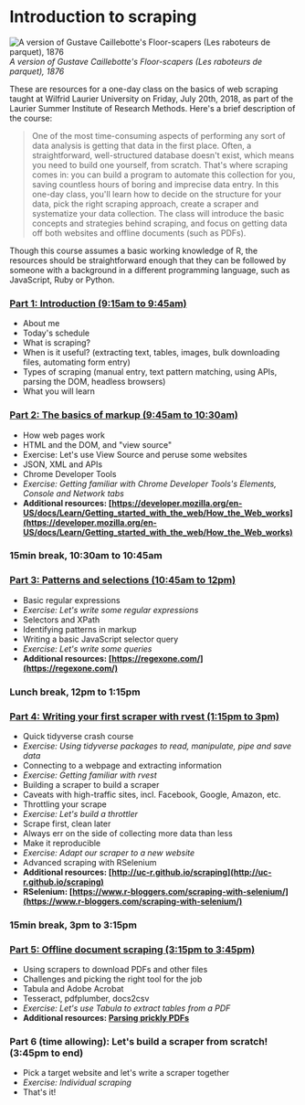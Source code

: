 # Introduction to scraping

![A version of Gustave Caillebotte's Floor-scapers (Les raboteurs de parquet), 1876](https://upload.wikimedia.org/wikipedia/commons/5/5a/Gustave_Caillebotte-Floor-scrapers_%281876%29.jpg)
_A version of Gustave Caillebotte's Floor-scapers (Les raboteurs de parquet), 1876_

These are resources for a one-day class on the basics of web scraping taught at Wilfrid Laurier University on Friday, July 20th, 2018, as part of the Laurier Summer Institute of Research Methods. Here's a brief description of the course:

> One of the most time-consuming aspects of performing any sort of data analysis is getting that data in the first place. Often, a straightforward, well-structured database doesn't exist, which means you need to build one yourself, from scratch. That's where scraping comes in: you can build a program to automate this collection for you, saving countless hours of boring and imprecise data entry. In this one-day class, you'll learn how to decide on the structure for your data, pick the right scraping approach, create a scraper and systematize your data collection. The class will introduce the basic concepts and strategies behind scraping, and focus on getting data off both websites and offline documents (such as PDFs).

Though this course assumes a basic working knowledge of R, the resources should be straightforward enough that they can be followed by someone with a background in a different programming language, such as JavaScript, Ruby or Python.

### [Part 1: Introduction (9:15am to 9:45am)](/part-1-introduction.html)
  - About me
  - Today's schedule
  - What is scraping?
  - When is it useful? (extracting text, tables, images, bulk downloading files, automating form entry)
  - Types of scraping (manual entry, text pattern matching, using APIs, parsing the DOM, headless browsers)
  - What you will learn

### [Part 2: The basics of markup (9:45am to 10:30am)](part-2-basics-of-markup.html)
  - How web pages work
  - HTML and the DOM, and "view source"
  - Exercise: Let's use View Source and peruse some websites
  - JSON, XML and APIs
  - Chrome Developer Tools
  - _Exercise: Getting familiar with Chrome Developer Tools's Elements, Console and Network tabs_
  - **Additional resources: [https://developer.mozilla.org/en-US/docs/Learn/Getting_started_with_the_web/How_the_Web_works](https://developer.mozilla.org/en-US/docs/Learn/Getting_started_with_the_web/How_the_Web_works)**

### 15min break, 10:30am to 10:45am

### [Part 3: Patterns and selections (10:45am to 12pm)](part-3-patterns-and-selections.html)
  - Basic regular expressions
  - _Exercise: Let's write some regular expressions_
  - Selectors and XPath
  - Identifying patterns in markup
  - Writing a basic JavaScript selector query
  - _Exercise: Let's write some queries_
  - **Additional resources: [https://regexone.com/](https://regexone.com/)**

### Lunch break, 12pm to 1:15pm

### [Part 4: Writing your first scraper with rvest (1:15pm to 3pm)](part-4-writing-your-first-scraper.html)
  - Quick tidyverse crash course
  - _Exercise: Using tidyverse packages to read, manipulate, pipe and save data_
  - Connecting to a webpage and extracting information
  - _Exercise: Getting familiar with rvest_
  - Building a scraper to build a scraper
  - Caveats with high-traffic sites, incl. Facebook, Google, Amazon, etc.
  - Throttling your scrape
  - _Exercise: Let's build a throttler_
  - Scrape first, clean later
  - Always err on the side of collecting more data than less
  - Make it reproducible
  - _Exercise: Adapt our scraper to a new website_
  - Advanced scraping with RSelenium
  - **Additional resources: [http://uc-r.github.io/scraping](http://uc-r.github.io/scraping)**
  - **RSelenium: [https://www.r-bloggers.com/scraping-with-selenium/](https://www.r-bloggers.com/scraping-with-selenium/)**

### 15min break, 3pm to 3:15pm

### [Part 5: Offline document scraping (3:15pm to 3:45pm)](part-5-offline-document-scraping.html)
  - Using scrapers to download PDFs and other files
  - Challenges and picking the right tool for the job
  - Tabula and Adobe Acrobat
  - Tesseract, pdfplumber, docs2csv
  - _Exercise: Let's use Tabula to extract tables from a PDF_
  - **Additional resources: [Parsing prickly PDFs](https://github.com/jsfenfen/parsing-prickly-pdfs)**

### Part 6 (time allowing): Let's build a scraper from scratch! (3:45pm to end)
  - Pick a target website and let's write a scraper together
  - _Exercise: Individual scraping_
  - That's it!
